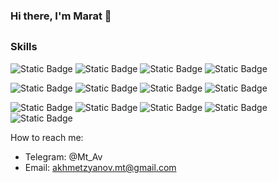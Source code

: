 ### Hi there, I'm Marat 👋

##

### Skills


![Static Badge](https://img.shields.io/badge/python-blue?style=for-the-badge&logo=python&logoColor=white) ![Static Badge](https://img.shields.io/badge/fastapi-%23009688?style=for-the-badge&logo=fastapi&logoColor=white) ![Static Badge](https://img.shields.io/badge/Django-%23092E20?style=for-the-badge&logo=django&logoColor=white) ![Static Badge](https://img.shields.io/badge/Docker-%232496ED?style=for-the-badge&logo=docker&logoColor=white) 

![Static Badge](https://img.shields.io/badge/mongodb-%2347A248?style=for-the-badge&logo=mongodb&logoColor=white) ![Static Badge](https://img.shields.io/badge/postgresql-%234169E1?style=for-the-badge&logo=postgresql&logoColor=white) ![Static Badge](https://img.shields.io/badge/elasticsearch-%23005571?style=for-the-badge&logo=elasticsearch&logoColor=white) ![Static Badge](https://img.shields.io/badge/nginx-%23009639?style=for-the-badge&logo=nginx&logoColor=white) 

![Static Badge](https://img.shields.io/badge/kafka-%23231F20?style=for-the-badge&logo=apachekafka&logoColor=white) ![Static Badge](https://img.shields.io/badge/rabbitmq-%23FF6600?style=for-the-badge&logo=rabbitmq&logoColor=white) ![Static Badge](https://img.shields.io/badge/celery-%2337814A?style=for-the-badge&logo=celery&logoColor=white) ![Static Badge](https://img.shields.io/badge/redis-%23DC382D?style=for-the-badge&logo=redis&logoColor=white) ![Static Badge](https://img.shields.io/badge/linux-%23FCC624?style=for-the-badge&logo=linux&logoColor=white) 












How to reach me:
- Telegram: @Mt_Av
- Email: akhmetzyanov.mt@gmail.com
<!--
**Mario8602/Mario8602** is a ✨ _special_ ✨ repository because its `README.md` (this file) appears on your GitHub profile.

Here are some ideas to get you started:

- 🔭 I’m currently working on ...
- 🌱 I’m currently learning ...
- 👯 I’m looking to collaborate on ...
- 🤔 I’m looking for help with ...
- 💬 Ask me about ...
- 📫 How to reach me: ...
- 😄 Pronouns: ...
- ⚡ Fun fact: ...
-->
